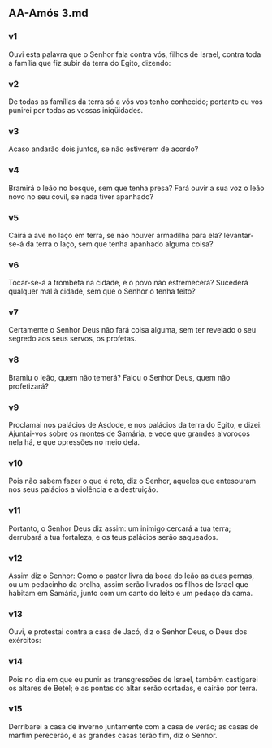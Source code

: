 ## AA-Amós 3.md
### v1
 Ouvi esta palavra que o Senhor fala contra vós, filhos de Israel, contra toda a família que fiz subir da terra do Egito, dizendo:
### v2
 De todas as famílias da terra só a vós vos tenho conhecido; portanto eu vos punirei por todas as vossas iniqüidades.
### v3
 Acaso andarão dois juntos, se não estiverem de acordo?
### v4
 Bramirá o leão no bosque, sem que tenha presa? Fará ouvir a sua voz o leão novo no seu covil, se nada tiver apanhado?
### v5
 Cairá a ave no laço em terra, se não houver armadilha para ela? levantar-se-á da terra o laço, sem que tenha apanhado alguma coisa?
### v6
 Tocar-se-á a trombeta na cidade, e o povo não estremecerá? Sucederá qualquer mal à cidade, sem que o Senhor o tenha feito?
### v7
 Certamente o Senhor Deus não fará coisa alguma, sem ter revelado o seu segredo aos seus servos, os profetas.
### v8
 Bramiu o leão, quem não temerá? Falou o Senhor Deus, quem não profetizará?
### v9
 Proclamai nos palácios de Asdode, e nos palácios da terra do Egito, e dizei: Ajuntai-vos sobre os montes de Samária, e vede que grandes alvoroços nela há, e que opressões no meio dela.
### v10
 Pois não sabem fazer o que é reto, diz o Senhor, aqueles que entesouram nos seus palácios a violência e a destruição.
### v11
 Portanto, o Senhor Deus diz assim: um inimigo cercará a tua terra; derrubará a tua fortaleza, e os teus palácios serão saqueados.
### v12
 Assim diz o Senhor: Como o pastor livra da boca do leão as duas pernas, ou um pedacinho da orelha, assim serão livrados os filhos de Israel que habitam em Samária, junto com um canto do leito e um pedaço da cama.
### v13
 Ouvi, e protestai contra a casa de Jacó, diz o Senhor Deus, o Deus dos exércitos:
### v14
 Pois no dia em que eu punir as transgressões de Israel, também castigarei os altares de Betel; e as pontas do altar serão cortadas, e cairão por terra.
### v15
 Derribarei a casa de inverno juntamente com a casa de verão; as casas de marfim perecerão, e as grandes casas terão fim, diz o Senhor.
